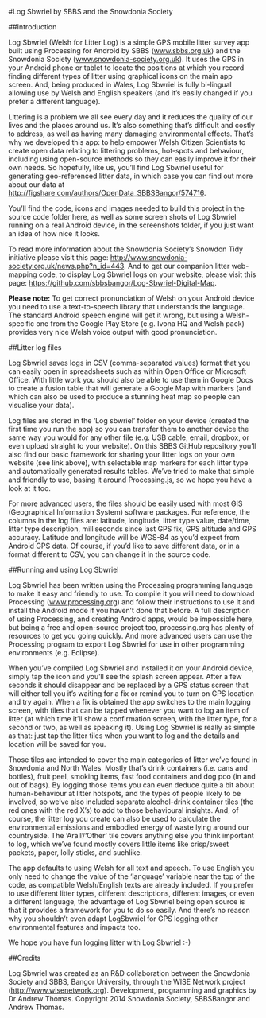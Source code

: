 #Log Sbwriel by SBBS and the Snowdonia Society

##Introduction

Log Sbwriel (Welsh for Litter Log) is a simple GPS mobile litter survey app built using Processing for Android by SBBS (www.sbbs.org.uk) and the Snowdonia Society (www.snowdonia-society.org.uk). It uses the GPS in your Android phone or tablet to locate the positions at which you record finding different types of litter using graphical icons on the main app screen. And, being produced in Wales, Log Sbwriel is fully bi-lingual allowing use by Welsh and English speakers (and it’s easily changed if you prefer a different language).

Littering is a problem we all see every day and it reduces the quality of our lives and the places around us. It’s also something that’s difficult and costly to address, as well as having many damaging environmental effects. That’s why we developed this app: to help empower Welsh Citizen Scientists to create open data relating to littering problems, hot-spots and behaviour, including using open-source methods so they can easily improve it for their own needs. So hopefully, like us, you’ll find Log Sbwriel useful for generating geo-referenced litter data, in which case you can find out more about our data at http://figshare.com/authors/OpenData_SBBSBangor/574716.

You’ll find the code, icons and images needed to build this project in the source code folder here, as well as some screen shots of Log Sbwriel running on a real Android device, in the screenshots folder, if you just want an idea of how nice it looks.

To read more information about the Snowdonia Society’s Snowdon Tidy initiative please visit this page: http://www.snowdonia-society.org.uk/news.php?n_id=443. And to get our companion litter web-mapping code, to display Log Sbwriel logs on your website, please visit this page: https://github.com/sbbsbangor/Log-Sbwriel-Digital-Map.

**Please note:** To get correct pronunciation of Welsh on your Android device you need to use a text-to-speech library that understands the language. The standard Android speech engine will get it wrong, but using a Welsh-specific one from the Google Play Store (e.g. Ivona HQ and Welsh pack) provides very nice Welsh voice output with good pronunciation.

##Litter log files

Log Sbwriel saves logs in CSV (comma-separated values) format that you can easily open in spreadsheets such as within Open Office or Microsoft Office. With little work you should also be able to use them in Google Docs to create a fusion table that will generate a Google Map with markers (and which can also be used to produce a stunning heat map so people can visualise your data).

Log files are stored in the ‘Log sbwriel’ folder on your device (created the first time you run the app) so you can transfer them to another device the same way you would for any other file (e.g. USB cable, email, dropbox, or even upload straight to your website). On this SBBS GitHub repository you’ll also find our basic framework for sharing your litter logs on your own website (see link above), with selectable map markers for each litter type and automatically generated results tables. We’ve tried to make that simple and friendly to use, basing it around Processing.js, so we hope you have a look at it too.

For more advanced users, the files should be easily used with most GIS (Geographical Information System) software packages. For reference, the columns in the log files are: latitude, longitude, litter type value, date/time, litter type description, milliseconds since last GPS fix, GPS altitude and GPS accuracy. Latitude and longitude will be WGS-84 as you’d expect from Android GPS data. Of course, if you’d like to save different data, or in a format different to CSV, you can change it in the source code.

##Running and using Log Sbwriel

Log Sbwriel has been written using the Processing programming language to make it easy and friendly to use. To compile it you will need to download Processing (www.processing.org) and follow their instructions to use it and install the Android mode if you haven’t done that before. A full description of using Processing, and creating Android apps, would be impossible here, but being a free and open-source project too, processing.org has plenty of resources to get you going quickly. And more advanced users can use the Processing program to export Log Sbwriel for use in other programming environments (e.g. Eclipse).

When you’ve compiled Log Sbwriel and installed it on your Android device, simply tap the icon and you’ll see the splash screen appear. After a few seconds it should disappear and be replaced by a GPS status screen that will either tell you it’s waiting for a fix or remind you to turn on GPS location and try again. When a fix is obtained the app switches to the main logging screen, with tiles that can be tapped whenever you want to log an item of litter (at which time it’ll show a confirmation screen, with the litter type, for a second or two, as well as speaking it). Using Log Sbwriel is really as simple as that: just tap the litter tiles when you want to log and the details and location will be saved for you.

Those tiles are intended to cover the main categories of litter we’ve found in Snowdonia and North Wales. Mostly that’s drink containers (i.e. cans and bottles), fruit peel, smoking items, fast food containers and dog poo (in and out of bags). By logging those items you can even deduce quite a bit about human-behaviour at litter hotspots, and the types of people likely to be involved, so we’ve also included separate alcohol-drink container tiles (the red ones with the red X’s) to add to those behavioural insights. And, of course, the litter log you create can also be used to calculate the environmental emissions and embodied energy of waste lying around our countryside. The ‘Arall’/‘Other’ tile covers anything else you think important to log, which we’ve found mostly covers little items like crisp/sweet packets, paper, lolly sticks, and suchlike.

The app defaults to using Welsh for all text and speech. To use English you only need to change the value of the ‘language’ variable near the top of the code, as compatible Welsh/English texts are already included. If you prefer to use different litter types, different descriptions, different images, or even a different language, the advantage of Log Sbwriel being open source is that it provides a framework for you to do so easily. And there’s no reason why you shouldn’t even adapt LogSbwriel for GPS logging other environmental features and impacts too.

We hope you have fun logging litter with Log Sbwriel :-)

##Credits

Log Sbwriel was created as an R&D collaboration between the Snowdonia Society and SBBS, Bangor University, through the WISE Network project (http://www.wisenetwork.org). Development, programming and graphics by Dr Andrew Thomas. Copyright 2014 Snowdonia Society, SBBSBangor and Andrew Thomas.


